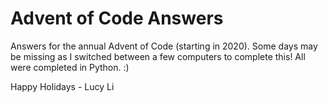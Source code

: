 # Advent of Code Answers
Answers for the annual Advent of Code (starting in 2020). Some days may be missing as I switched between a few computers to complete this! All were completed in Python. :)

Happy Holidays - Lucy Li

